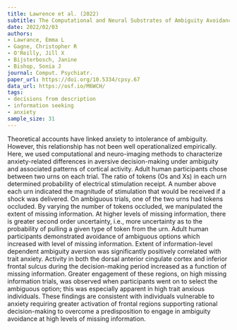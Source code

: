 ```yaml
---
title: Lawrence et al. (2022)
subtitle: The Computational and Neural Substrates of Ambiguity Avoidance in Anxiety
date: 2022/02/03
authors:
- Lawrance, Emma L
- Gagne, Christopher R
- O'Reilly, Jill X
- Bijsterbosch, Janine
- Bishop, Sonia J
journal: Comput. Psychiatr.
paper_url: https://doi.org/10.5334/cpsy.67
data_url: https://osf.io/M6WCH/
tags:
- decisions from description
- information seeking
- anxiety
sample_size: 31
---
```


Theoretical accounts have linked anxiety to intolerance of ambiguity. However, this relationship has not been well operationalized empirically. Here, we used computational and neuro-imaging methods to characterize anxiety-related differences in aversive decision-making under ambiguity and associated patterns of cortical activity. Adult human participants chose between two urns on each trial. The ratio of tokens (Os and Xs) in each urn determined probability of electrical stimulation receipt. A number above each urn indicated the magnitude of stimulation that would be received if a shock was delivered. On ambiguous trials, one of the two urns had tokens occluded. By varying the number of tokens occluded, we manipulated the extent of missing information. At higher levels of missing information, there is greater second order uncertainty, i.e., more uncertainty as to the probability of pulling a given type of token from the urn. Adult human participants demonstrated avoidance of ambiguous options which increased with level of missing information. Extent of information-level dependent ambiguity aversion was significantly positively correlated with trait anxiety. Activity in both the dorsal anterior cingulate cortex and inferior frontal sulcus during the decision-making period increased as a function of missing information. Greater engagement of these regions, on high missing information trials, was observed when participants went on to select the ambiguous option; this was especially apparent in high trait anxious individuals. These findings are consistent with individuals vulnerable to anxiety requiring greater activation of frontal regions supporting rational decision-making to overcome a predisposition to engage in ambiguity avoidance at high levels of missing information.
